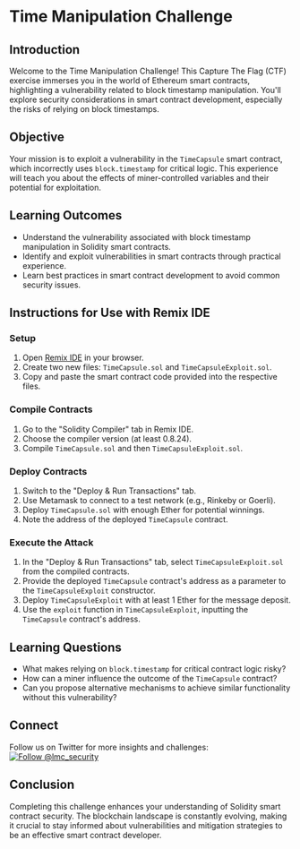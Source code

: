 # Time Manipulation Challenge

## Introduction

Welcome to the Time Manipulation Challenge! This Capture The Flag (CTF) exercise immerses you in the world of Ethereum smart contracts, highlighting a vulnerability related to block timestamp manipulation. You'll explore security considerations in smart contract development, especially the risks of relying on block timestamps.

## Objective

Your mission is to exploit a vulnerability in the `TimeCapsule` smart contract, which incorrectly uses `block.timestamp` for critical logic. This experience will teach you about the effects of miner-controlled variables and their potential for exploitation.

## Learning Outcomes

- Understand the vulnerability associated with block timestamp manipulation in Solidity smart contracts.
- Identify and exploit vulnerabilities in smart contracts through practical experience.
- Learn best practices in smart contract development to avoid common security issues.

## Instructions for Use with Remix IDE

### Setup

1. Open [Remix IDE](https://remix.ethereum.org) in your browser.
2. Create two new files: `TimeCapsule.sol` and `TimeCapsuleExploit.sol`.
3. Copy and paste the smart contract code provided into the respective files.

### Compile Contracts

1. Go to the "Solidity Compiler" tab in Remix IDE.
2. Choose the compiler version (at least 0.8.24).
3. Compile `TimeCapsule.sol` and then `TimeCapsuleExploit.sol`.

### Deploy Contracts

1. Switch to the "Deploy & Run Transactions" tab.
2. Use Metamask to connect to a test network (e.g., Rinkeby or Goerli).
3. Deploy `TimeCapsule.sol` with enough Ether for potential winnings.
4. Note the address of the deployed `TimeCapsule` contract.

### Execute the Attack

1. In the "Deploy & Run Transactions" tab, select `TimeCapsuleExploit.sol` from the compiled contracts.
2. Provide the deployed `TimeCapsule` contract's address as a parameter to the `TimeCapsuleExploit` constructor.
3. Deploy `TimeCapsuleExploit` with at least 1 Ether for the message deposit.
4. Use the `exploit` function in `TimeCapsuleExploit`, inputting the `TimeCapsule` contract's address.

## Learning Questions

- What makes relying on `block.timestamp` for critical contract logic risky?
- How can a miner influence the outcome of the `TimeCapsule` contract?
- Can you propose alternative mechanisms to achieve similar functionality without this vulnerability?

## Connect

Follow us on Twitter for more insights and challenges: [![Follow @lmc_security](https://img.shields.io/twitter/url/https/twitter.com/cloudposse.svg?style=social&label=Follow%20%40lmc_security)](https://twitter.com/lmc_security)

## Conclusion

Completing this challenge enhances your understanding of Solidity smart contract security. The blockchain landscape is constantly evolving, making it crucial to stay informed about vulnerabilities and mitigation strategies to be an effective smart contract developer.

